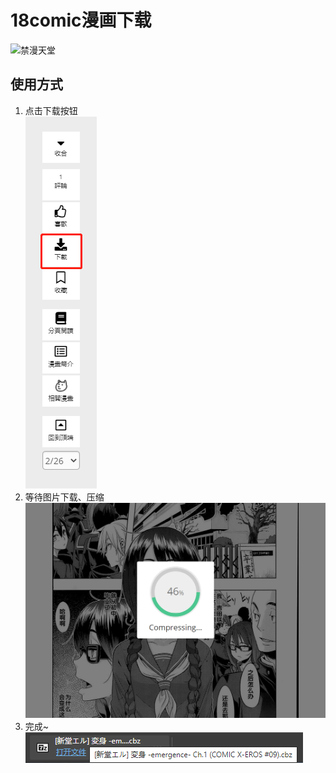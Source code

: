 # 18comic漫画下载
![禁漫天堂](https://18comic.vip/media/logo/new_logo.png)
## 使用方式
1. 点击下载按钮  
   ![step1](https://github.com/eternalphane/UserScripts/raw/master/18comic%20Downloader/step1.png)
1. 等待图片下载、压缩  
   ![step2](https://github.com/eternalphane/UserScripts/raw/master/18comic%20Downloader/step2.png)
1. 完成~  
   ![step3](https://github.com/eternalphane/UserScripts/raw/master/18comic%20Downloader/step3.png)
